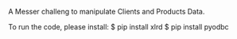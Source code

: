 A Messer challeng to manipulate Clients and Products Data.

To run the code, please install:
$ pip install xlrd
$ pip install pyodbc


